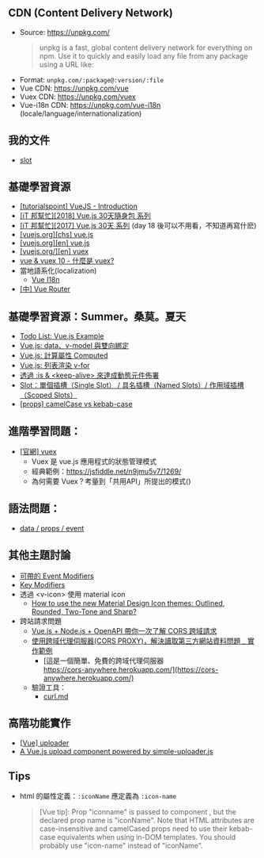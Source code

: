 
## CDN (Content Delivery Network)
  - Source: https://unpkg.com/
    > unpkg is a fast, global content delivery network for everything on npm. Use it to quickly and easily load any file from any package using a URL like:
  - Format: ```unpkg.com/:package@:version/:file```
  - Vue CDN: https://unpkg.com/vue
  - Vuex CDN: https://unpkg.com/vuex
  - Vue-i18n CDN: https://unpkg.com/vue-i18n (locale/language/internationalization)

## 我的文件
- [slot](blob/master/topics/slot.md)


## 基礎學習資源
- [[tutorialspoint] VueJS - Introduction](https://www.tutorialspoint.com/vuejs/vuejs_introduction.htm)
- [[iT 邦幫忙][2018] Vue.js 30天隨身包 系列](https://ithelp.ithome.com.tw/users/20107673/ironman/1470)
- [[iT 邦幫忙][2017] Vue.js 30天 系列](https://ithelp.ithome.com.tw/users/20103424/ironman/1049) (day 18 後可以不用看，不知道再寫什麽)
- [[vuejs.org][chs] vue.js](https://cn.vuejs.org/v2/guide/index.html)
- [[vuejs.org][en] vue.js](https://vuejs.org/v2/guide/)
- [[vuejs.org/][en] vuex](https://vuex.vuejs.org/)
- [vue & vuex 10 - 什麼是 vuex?](https://ithelp.ithome.com.tw/articles/10185686)
- 當地語系化(localization)
  - [Vue I18n](https://kazupon.github.io/vue-i18n/started.html#html)
- [[中] Vue Router](https://router.vuejs.org/zh/)


## 基礎學習資源：Summer。桑莫。夏天
- [Todo List: Vue.js Example](https://cythilya.github.io/2017/03/07/todolist-vue-example/)
- [Vue.js: data、v-model 與雙向綁定](https://cythilya.github.io/2017/04/14/vue-data-v-model/)
- [Vue.js: 計算屬性 Computed](https://cythilya.github.io/2017/04/15/vue-computed/)
- [Vue.js: 列表渲染 v-for](https://cythilya.github.io/2017/04/27/vue-list-rendering/)
- [透過 :is & &lt;keep-alive&gt; 來達成動態元件佈署](https://cythilya.github.io/2017/10/22/vue-component-dynamic-components/)
- [Slot：單個插槽（Single Slot） / 具名插槽（Named Slots）/ 作用域插槽（Scoped Slots）](https://cythilya.github.io/2017/10/11/vue-component-slot/)
- [[props] camelCase vs kebab-case](https://cythilya.github.io/2017/05/16/vue-component-prop/)


## 進階學習問題：
- [[官網] vuex](https://vuex.vuejs.org/)
  - Vuex 是 vue.js 應用程式的狀態管理模式
  - 經典範例：https://jsfiddle.net/n9jmu5v7/1269/
  - 為何需要 Vuex？考量到「共用API」所提出的模式()


## 語法問題：
- [data / props / event](https://ithelp.ithome.com.tw/articles/10188126)


## 其他主題討論
- [可帶的 Event Modifiers](https://vuejs.org/v2/guide/events.html#Event-Modifiers)
- [Key Modifiers](https://vuejs.org/v2/guide/events.html#Key-Modifiers)
- 透過 &lt;v-icon&gt; 使用 material icon
  - [How to use the new Material Design Icon themes: Outlined, Rounded, Two-Tone and Sharp?
](https://stackoverflow.com/questions/50303454/how-to-use-the-new-material-design-icon-themes-outlined-rounded-two-tone-and?noredirect=1&lq=1)
- 跨站請求問題
  - [Vue.js + Node.js + OpenAPI 帶你一次了解 CORS 跨域請求](https://medium.com/@moojing/vue-js-node-js-openapi-%E5%B8%B6%E4%BD%A0%E4%B8%80%E6%AC%A1%E4%BA%86%E8%A7%A3cors%E8%B7%A8%E5%9F%9F%E8%AB%8B%E6%B1%82-b37cd926551f)
  - [使用跨域代理伺服器(CORS PROXY)，解決讀取第三方網站資料問題﹍實作範例](https://www.wfublog.com/2018/11/js-cors-proxy.html)
    - [這是一個簡單、免費的跨域代理伺服器<br>https://cors-anywhere.herokuapp.com/](https://cors-anywhere.herokuapp.com/)
  - 驗證工具：
    - [curl.md](https://gist.github.com/subfuzion/08c5d85437d5d4f00e58)
  
## 高階功能實作
- [[Vue] uploader](https://lian-yue.github.io/vue-upload-component/#/en/examples/full)
- [A Vue.js upload component powered by simple-uploader.js](https://vuejsexamples.com/a-vue-js-upload-component-powered-by-simple-uploader-js/)


## Tips
- html 的屬性定義：```:iconName``` 應定義為 ```:icon-name```
  > [Vue tip]: Prop "iconname" is passed to component <Anonymous>, but the declared prop name is "iconName". Note that HTML attributes are case-insensitive and camelCased props need to use their kebab-case equivalents when using in-DOM templates. You should probably use "icon-name" instead of "iconName".
